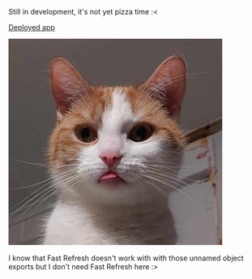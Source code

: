 Still in development, it's not yet pizza time :<

[Deployed app](https://mateusz-eiding-cv.vercel.app/)

![alt text](image.png)

I know that Fast Refresh doesn't work with with those unnamed object exports
but I don't need Fast Refresh here :>
